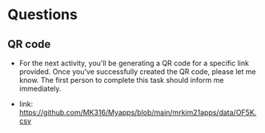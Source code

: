# Questions

## QR code

+ For the next activity, you'll be generating a QR code for a specific link provided. Once you've successfully created the QR code, please let me know. The first person to complete this task should inform me immediately. 

+ link: https://github.com/MK316/Myapps/blob/main/mrkim21apps/data/OF5K.csv

## 
